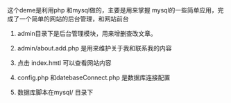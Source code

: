 这个deme是利用php 和mysql做的，主要是用来掌握 mysql的一些简单应用，完成了一个简单的网站的后台管理，和网站前台
1. admin目录下是后台管理模块，用来增删查改文章。
2. admin/about.add.php 是用来维护关于我和联系我的内容
3. 点击 index.hmtl 可以查看网站内容

4. config.php 和datebaseConnect.php 是数据库连接配置
5. 数据库脚本在mysql/ 目录下